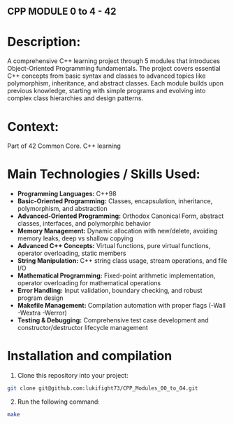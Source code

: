 ## CPP MODULE 0 to 4 - 42

# Description:
A comprehensive C++ learning project through 5 modules that introduces Object-Oriented Programming fundamentals. The project covers essential C++ concepts from basic syntax and classes to advanced topics like polymorphism, inheritance, and abstract classes. Each module builds upon previous knowledge, starting with simple programs and evolving into complex class hierarchies and design patterns. 

# Context:
Part of 42 Common Core. C++ learning

# Main Technologies / Skills Used:

- **Programming Languages:**  C++98
- **Basic-Oriented Programming:** Classes, encapsulation, inheritance, polymorphism, and abstraction
- **Advanced-Oriented Programming:** Orthodox Canonical Form, abstract classes, interfaces, and polymorphic behavior
- **Memory Management:** Dynamic allocation with new/delete, avoiding memory leaks, deep vs shallow copying
- **Advanced C++ Concepts:** Virtual functions, pure virtual functions, operator overloading, static members
- **String Manipulation:** C++ string class usage, stream operations, and file I/O
- **Mathematical Programming:** Fixed-point arithmetic implementation, operator overloading for mathematical operations
- **Error Handling:** Input validation, boundary checking, and robust program design
- **Makefile Management:** Compilation automation with proper flags (-Wall -Wextra -Werror)
- **Testing & Debugging:** Comprehensive test case development and constructor/destructor lifecycle management

# Installation and compilation
1. Clone this repository into your project:
```bash
git clone git@github.com:lukifight73/CPP_Modules_00_to_04.git
```
2. Run the following command:
```bash
make
```
